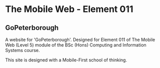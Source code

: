# The Mobile Web - Element 011
## GoPeterborough
A website for 'GoPeterborough'. Designed for Element 011 of The Mobile Web (Level 5) module of the BSc (Hons) Computing and Information Systems course.

This site is designed with a Mobile-First school of thinking.
